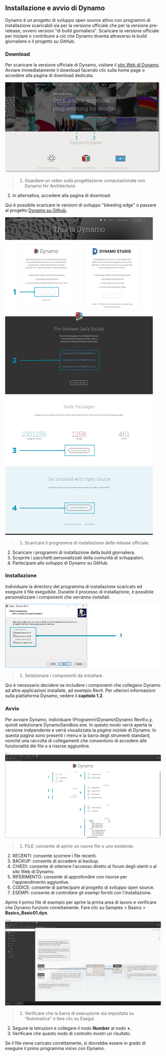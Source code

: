 

## Installazione e avvio di Dynamo

Dynamo è un progetto di sviluppo open source attivo con programmi di installazione scaricabili sia per la versione ufficiale che per la versione pre-release, ovvero versioni "di build giornaliera". Scaricare la versione ufficiale per iniziare o contribuire a ciò che Dynamo diventa attraverso le build giornaliere o il progetto su GitHub.

### Download

Per scaricare la versione ufficiale di Dynamo, visitare il [sito Web di Dynamo](http://dynamobim.com/). Avviare immediatamente il download facendo clic sulla home page o accedere alla pagina di download dedicata.

![Home page del sito Web](images/2-1/01-DynamoHomepage.jpg)

> 1. Guardare un video sulla progettazione computazionale con Dynamo for Architecture.
2. In alternativa, accedere alla pagina di download.

Qui è possibile scaricare le versioni di sviluppo "bleeding edge" o passare al progetto [Dynamo su Github](https://github.com/DynamoDS/Dynamo).

![Pagina di download del sito Web](images/2-1/02-DynamoDownload.jpg)

> 1. Scaricare il programma di installazione della release ufficiale.
2. Scaricare i programmi di installazione della build giornaliera.
3. Scoprire i pacchetti personalizzati della comunità di sviluppatori.
4. Partecipare allo sviluppo di Dynamo su GitHub.

### Installazione

Individuare la directory del programma di installazione scaricato ed eseguire il file eseguibile. Durante il processo di installazione, è possibile personalizzare i componenti che verranno installati.

![Finestra di installazione](images/2-1/03-InstallSetup.jpg)

> 1. Selezionare i componenti da installare.

Qui è necessario decidere se includere i componenti che collegano Dynamo ad altre applicazioni installate, ad esempio Revit. Per ulteriori informazioni sulla piattaforma Dynamo, vedere il **capitolo 1.2**.

### Avvio

Per avviare Dynamo, individuare \Programmi\Dynamo\Dynamo Revit\x.y, quindi selezionare DynamoSandbox.exe. In questo modo verrà aperta la versione indipendente e verrà visualizzata la *pagina iniziale* di Dynamo. In questa pagina sono presenti i menu e la barra degli strumenti standard, nonché una raccolta di collegamenti che consentono di accedere alle funzionalità dei file o a risorse aggiuntive.

![Pagina iniziale di Dynamo](images/2-1/04-DynamoStartpage.jpg)

> 1. FILE: consente di aprire un nuovo file o uno esistente.
2. RECENTI: consente scorrere i file recenti.
3. BACKUP: consente di accedere ai backup.
4. CHIEDI: consente di ottenere l'accesso diretto al forum degli utenti o al sito Web di Dynamo.
5. RIFERIMENTO: consente di approfondire con risorse per l'apprendimento aggiuntive.
6. CODICE: consente di partecipare al progetto di sviluppo open source.
7. ESEMPI: consente di controllare gli esempi forniti con l'installazione.

Aprire il primo file di esempio per aprire la prima area di lavoro e verificare che Dynamo funzioni correttamente. Fare clic su Samples > Basics > **Basics_Basic01.dyn**.

![AGGIORNAMENTO NECESSARIO - Basics_Basic01](images/2-1/05-Basics_Basic01.jpg)

> 1. Verificare che la barra di esecuzione sia impostata su "Automatica" o fare clic su Esegui.
2. Seguire le istruzioni e collegare il nodo **Number** al nodo **+**.
3. Verificare che questo nodo di controllo mostri un risultato.

Se il file viene caricato correttamente, si dovrebbe essere in grado di eseguire il primo programma visivo con Dynamo.

